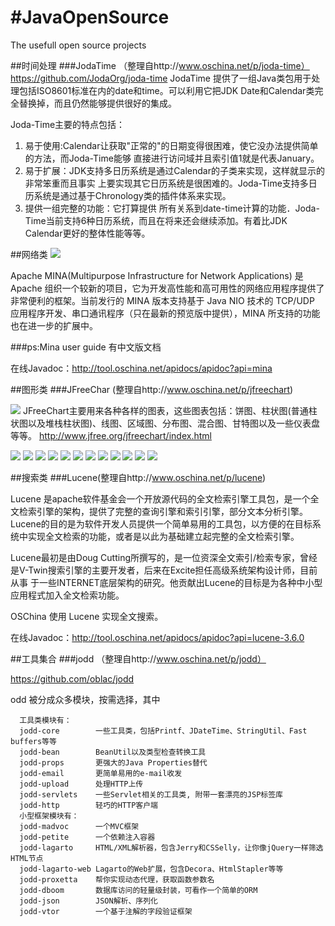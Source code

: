 #JavaOpenSource
==============

The usefull open source projects

##时间处理
###JodaTime （整理自http://www.oschina.net/p/joda-time）
https://github.com/JodaOrg/joda-time
JodaTime 提供了一组Java类包用于处理包括ISO8601标准在内的date和time。可以利用它把JDK Date和Calendar类完全替换掉，而且仍然能够提供很好的集成。

Joda-Time主要的特点包括：

1. 易于使用:Calendar让获取"正常的"的日期变得很困难，使它没办法提供简单的方法，而Joda-Time能够 直接进行访问域并且索引值1就是代表January。
2. 易于扩展：JDK支持多日历系统是通过Calendar的子类来实现，这样就显示的非常笨重而且事实 上要实现其它日历系统是很困难的。Joda-Time支持多日历系统是通过基于Chronology类的插件体系来实现。
3. 提供一组完整的功能：它打算提供 所有关系到date-time计算的功能．Joda-Time当前支持6种日历系统，而且在将来还会继续添加。有着比JDK Calendar更好的整体性能等等。

##网络类
![](http://www.oschina.net/uploads/img/200902/16210315_WPfm.png)

Apache MINA(Multipurpose Infrastructure for Network Applications) 是 Apache 组织一个较新的项目，它为开发高性能和高可用性的网络应用程序提供了非常便利的框架。当前发行的 MINA 版本支持基于 Java NIO 技术的 TCP/UDP 应用程序开发、串口通讯程序（只在最新的预览版中提供），MINA 所支持的功能也在进一步的扩展中。

###ps:Mina user guide 有中文版文档

在线Javadoc：http://tool.oschina.net/apidocs/apidoc?api=mina

##图形类
###JFreeChar (整理自http://www.oschina.net/p/jfreechart)

![](http://www.oschina.net/uploads/img/200902/16210315_WPfm.png)
JFreeChart主要用来各种各样的图表，这些图表包括：饼图、柱状图(普通柱状图以及堆栈柱状图)、线图、区域图、分布图、混合图、甘特图以及一些仪表盘等等。
http://www.jfree.org/jfreechart/index.html

![](http://www.oschina.net/uploads/img/201009/16163301_Zf9R.png)
![](http://www.oschina.net/uploads/img/201009/16163302_vtQq.png)
![](http://www.oschina.net/uploads/img/201009/16163302_LcuR.png)
![](http://www.oschina.net/uploads/img/201009/16163303_o2Rh.png)
![](http://www.oschina.net/uploads/img/201009/16163304_RqwE.png)
![](http://www.oschina.net/uploads/img/201009/16163304_41ZM.png)
![](http://www.oschina.net/uploads/img/201009/16163305_mP2E.png)
![](http://www.oschina.net/uploads/img/201009/16163305_Oyt0.png)
![](http://www.oschina.net/uploads/img/201009/16163305_gBl2.png)
![](http://www.oschina.net/uploads/img/201009/16163306_WYfH.png)
![](http://www.oschina.net/uploads/img/201009/16163306_6NbQ.png)
![](http://www.oschina.net/uploads/img/201009/16163307_YBrc.png)

##搜索类
###Lucene(整理自http://www.oschina.net/p/lucene)

Lucene 是apache软件基金会一个开放源代码的全文检索引擎工具包，是一个全文检索引擎的架构，提供了完整的查询引擎和索引引擎，部分文本分析引擎。Lucene的目的是为软件开发人员提供一个简单易用的工具包，以方便的在目标系统中实现全文检索的功能，或者是以此为基础建立起完整的全文检索引擎。

Lucene最初是由Doug Cutting所撰写的，是一位资深全文索引/检索专家，曾经是V-Twin搜索引擎的主要开发者，后来在Excite担任高级系统架构设计师，目前从事 于一些INTERNET底层架构的研究。他贡献出Lucene的目标是为各种中小型应用程式加入全文检索功能。

OSChina 使用 Lucene 实现全文搜索。

在线Javadoc：http://tool.oschina.net/apidocs/apidoc?api=lucene-3.6.0

##工具集合
###jodd （整理自http://www.oschina.net/p/jodd）

https://github.com/oblac/jodd

odd 被分成众多模块，按需选择，其中

	  工具类模块有：
	  jodd-core        一些工具类，包括Printf、JDateTime、StringUtil、Fast buffers等等
	  jodd-bean        BeanUtil以及类型检查转换工具
	  jodd-props       更强大的Java Properties替代
	  jodd-email       更简单易用的e-mail收发
	  jodd-upload      处理HTTP上传
	  jodd-servlets    一些Servlet相关的工具类, 附带一套漂亮的JSP标签库
	  jodd-http        轻巧的HTTP客户端
	  小型框架模块有：
	  jodd-madvoc      一个MVC框架
	  jodd-petite      一个依赖注入容器
	  jodd-lagarto     HTML/XML解析器，包含Jerry和CSSelly，让你像jQuery一样筛选HTML节点
	  jodd-lagarto-web Lagarto的Web扩展，包含Decora、HtmlStapler等等
	  jodd-proxetta    帮你实现动态代理，获取函数参数名
	  jodd-dboom       数据库访问的轻量级封装，可看作一个简单的ORM
	  jodd-json        JSON解析、序列化
	  jodd-vtor        一个基于注解的字段验证框架

